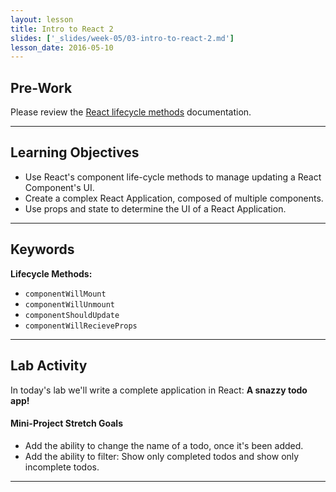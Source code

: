 ```yaml
---
layout: lesson
title: Intro to React 2
slides: ['_slides/week-05/03-intro-to-react-2.md']
lesson_date: 2016-05-10
---
```


## Pre-Work

Please review the [React lifecycle methods](https://facebook.github.io/react/docs/component-specs.html) documentation.

---

## Learning Objectives

- Use React's component life-cycle methods to manage updating a React Component's UI.
- Create a complex React Application, composed of multiple components.
- Use props and state to determine the UI of a React Application.

---

## Keywords

**Lifecycle Methods:**

- `componentWillMount`
- `componentWillUnmount`
- `componentShouldUpdate`
- `componentWillRecieveProps`

---

## Lab Activity

In today's lab we'll write a complete application in React: **A snazzy todo app!**

#### Mini-Project Stretch Goals
- Add the ability to change the name of a todo, once it's been added.
- Add the ability to filter: Show only completed todos and show only incomplete todos.

---
